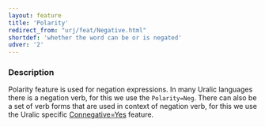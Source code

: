 ```yaml
---
layout: feature
title: 'Polarity'
redirect_from: "urj/feat/Negative.html"
shortdef: 'whether the word can be or is negated'
udver: '2'
---
```


### Description

Polarity feature is used for negation expressions. In many Uralic languages
there is a negation verb, for this we use the `Polarity=Neg`. There can also be
a set of verb forms that are used in context of negation verb, for this we use
the Uralic specific [Connegative=Yes]() feature.
<!-- Interlanguage links updated Út zář 29 20:23:11 CEST 2020 -->
